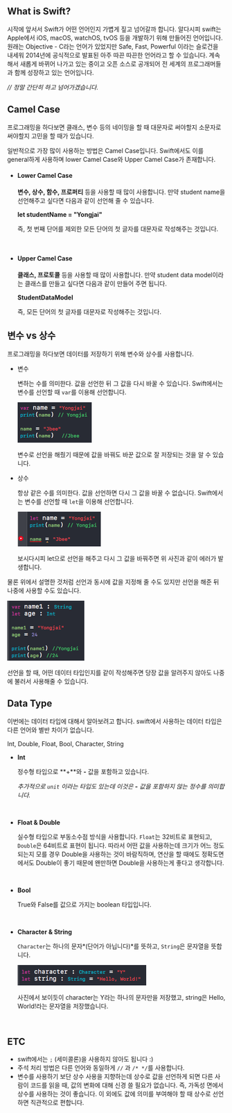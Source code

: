 
## What is Swift?

시작에 앞서서 Swift가 어떤 언어인지 가볍게 짚고 넘어갈까 합니다. 알다시피 swift는 Apple에서 iOS, macOS, watchOS, tvOS 등을 개발하기 위해 만들어진 언어입니다. 원래는 Objective - C라는 언어가 있었지만 Safe, Fast, Powerful 이라는 슬로건을 내세워 2014년에 공식적으로 발표된 아주 따끈 따끈한 언어라고 할 수 있습니다. 계속해서 새롭게 바뀌어 나가고 있는 중이고 오픈 소스로 공개되어 전 세계의 프로그래머들과 함께 성장하고 있는 언어입니다. 

*// 정말 간단히 하고 넘어가겠습니다.*





## Camel Case

프로그래밍을 하다보면 클래스, 변수 등의 네이밍을 할 때 대문자로 써야할지 소문자로 써야할지 고민을 할 때가 있습니다.

일반적으로 가장 많이 사용하는 방법은 Camel Case입니다. Swift에서도 이를 general하게 사용하며 lower Camel Case와 Upper Camel Case가 존재합니다.



* #### Lower Camel Case

  **변수, 상수, 함수, 프로퍼티** 등을 사용할 때 많이 사용합니다.  만약 student name을 선언해주고 싶다면 다음과 같이 선언해 줄 수 있습니다. 

  **let studentName = "Yongjai"**

  즉, 첫 번째 단어를 제외한 모든 단어의 첫 글자를 대문자로 작성해주는 것입니다.

  ​

* #### Upper Camel  Case

  **클래스, 프로토콜** 등을 사용할 때 많이 사용합니다. 만약 student data model이라는 클래스를 만들고 싶다면 다음과 같이 만들어 주면 됩니다.

  **StudentDataModel** 

  즉, 모든 단어의 첫 글자를 대문자로 작성해주는 것입니다.





## 변수 vs 상수

프로그래밍을 하다보면 데이터를 저장하기 위해 변수와 상수를 사용합니다. 

* 변수 

  변하는 수를 의미한다. 값을 선언한 뒤 그 값을 다시 바꿀 수 있습니다. Swift에서는 변수를 선언할 때 `var`를 이용해 선언합니다. 

   ![variable](../img/FoundationOfSwift/1.png)

  변수로 선언을 해줬기 때문에 값을 바꿔도 바꾼 값으로 잘 저장되는 것을 알 수 있습니다.



* 상수

  항상 같은 수를 의미한다. 값을 선언하면 다시 그 값을 바꿀 수 없습니다. Swift에서는 변수를 선언할 때 `let`을 이용해 선언합니다. 

    ![Constant](../img/FoundationOfSwift/2.png)

  보시다시피 let으로 선언을 해주고 다시 그 값을 바꿔주면 위 사진과 같이 에러가 발생합니다.



물론 위에서 설명한 것처럼 선언과 동시에 값을 지정해 줄 수도 있지만 선언을 해준 뒤 나중에 사용할 수도 있습니다.

  ![Declare](../img/FoundationOfSwift/3.png)

선언을 할 때, 어떤 데이터 타입인지를 같이 작성해주면 당장 값을 알려주지 않아도 나중에 불러서 사용해줄 수 있습니다.





## Data Type

이번에는 데이터 타입에 대해서 알아보려고 합니다. swift에서 사용하는 데이터 타입은 다른 언어와 별반 차이가 없습니다.

Int, Double, Float, Bool, Character, String

* **Int** 

  정수형 타입으로 **+**와 **-** 값을 포함하고 있습니다.

  *추가적으로 `unit` 이라는 타입도 있는데 이것은 **-** 값을 포함하지 않는 정수를 의미합니다.*

  ​

* **Float & Double**

  실수형 타입으로 부동소수점 방식을 사용합니다. `Float`는 32비트로 표현되고, `Double`은 64비트로 표현이 됩니다. 따라서 어떤 값을 사용하는데 크기가 어느 정도 되는지 모를 경우 Double을 사용하는 것이 바람직하며, 연산을 할 때에도 정확도면에서도 Double이 좋기 때문에 왠만하면 Double을 사용하는게 좋다고 생각합니다.

  ​

* **Bool**

  True와 False를 값으로 가지는 boolean 타입입니다. 

  ​

* **Character & String**

  `Character`는 하나의 문자*(단어가 아닙니다)*를 뜻하고, `String`은 문자열을 뜻합니다. 

   ![String](../img/FoundationOfSwift/4.png)

  사진에서 보이듯이 character는 Y라는 하나의 문자만을 저장했고, string은 Hello, World!라는 문자열을 저장했습니다.

  ​

## ETC 

* swift에서는 `;` (세미콜론)을 사용하지 않아도 됩니다 :)
* 주석 처리 방법은 다른 언어와 동일하게 `//` 과 `/* */`를 사용합니다.
* 변수를 사용하기 보단 상수 사용을 지향하는데 상수로 값을 선언하게 되면 다른 사람이 코드를 읽을 때, 값의 변화에 대해 신경 쓸 필요가 없습니다. 즉, 가독성 면에서 상수를 사용하는 것이 좋습니다. 이 외에도 값에 의미를 부여해야 할 때 상수로 선언하면 직관적으로 편합니다. 